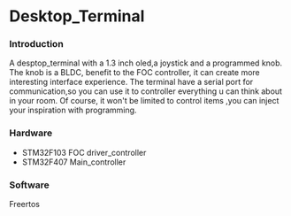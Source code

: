 # Desktop_Terminal
### Introduction
A desptop_terminal with a 1.3 inch oled,a joystick and a programmed knob.
The knob is a BLDC, benefit to the FOC controller, it can create more interesting interface experience.
The terminal have a serial port for communication,so you can use it to controller everything u can think about in your room.
Of course, it won't be limited to control items ,you can inject your inspiration with programming.
### Hardware
- STM32F103 FOC driver_controller
- STM32F407 Main_controller
### Software
Freertos


